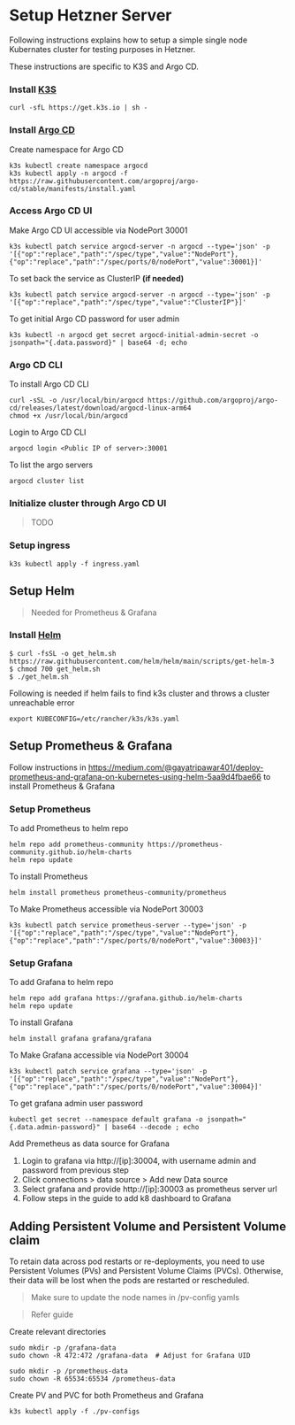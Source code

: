 # Setup Hetzner Server

Following instructions explains how to setup a simple single node Kubernates cluster for testing purposes in Hetzner.

These instructions are specific to K3S and Argo CD.

### Install [K3S](https://k3s.io)

```shell
curl -sfL https://get.k3s.io | sh -
```

### Install [Argo CD](https://argo-cd.readthedocs.io/en/stable/)

Create namespace for Argo CD

```shell
k3s kubectl create namespace argocd
k3s kubectl apply -n argocd -f https://raw.githubusercontent.com/argoproj/argo-cd/stable/manifests/install.yaml
```

### Access Argo CD UI

Make Argo CD UI accessible via NodePort 30001

```
k3s kubectl patch service argocd-server -n argocd --type='json' -p '[{"op":"replace","path":"/spec/type","value":"NodePort"},{"op":"replace","path":"/spec/ports/0/nodePort","value":30001}]'
```

To set back the service as ClusterIP **(if needed)**

```
k3s kubectl patch service argocd-server -n argocd --type='json' -p '[{"op":"replace","path":"/spec/type","value":"ClusterIP"}]'
```

To get initial Argo CD password for user admin

```
k3s kubectl -n argocd get secret argocd-initial-admin-secret -o jsonpath="{.data.password}" | base64 -d; echo
```

### Argo CD CLI

To install Argo CD CLI

```
curl -sSL -o /usr/local/bin/argocd https://github.com/argoproj/argo-cd/releases/latest/download/argocd-linux-arm64
chmod +x /usr/local/bin/argocd
```

Login to Argo CD CLI

```
argocd login <Public IP of server>:30001
```

To list the argo servers

```
argocd cluster list
```

### Initialize cluster through Argo CD UI

> TODO

### Setup ingress

```
k3s kubectl apply -f ingress.yaml
```

## Setup Helm

> Needed for Prometheus & Grafana

### Install [Helm](https://helm.sh/docs/intro/install/)

```
$ curl -fsSL -o get_helm.sh https://raw.githubusercontent.com/helm/helm/main/scripts/get-helm-3
$ chmod 700 get_helm.sh
$ ./get_helm.sh
```

Following is needed if helm fails to find k3s cluster and throws a cluster unreachable error

```
export KUBECONFIG=/etc/rancher/k3s/k3s.yaml
```

## Setup Prometheus & Grafana

Follow instructions in https://medium.com/@gayatripawar401/deploy-prometheus-and-grafana-on-kubernetes-using-helm-5aa9d4fbae66 to install Prometheus & Grafana

### Setup Prometheus

To add Prometheus to helm repo

```
helm repo add prometheus-community https://prometheus-community.github.io/helm-charts
helm repo update
```

To install Prometheus

```
helm install prometheus prometheus-community/prometheus
```

To Make Prometheus accessible via NodePort 30003

```
k3s kubectl patch service prometheus-server --type='json' -p '[{"op":"replace","path":"/spec/type","value":"NodePort"},{"op":"replace","path":"/spec/ports/0/nodePort","value":30003}]'
```

### Setup Grafana

To add Grafana to helm repo

```
helm repo add grafana https://grafana.github.io/helm-charts
helm repo update
```

To install Grafana

```
helm install grafana grafana/grafana
```

To Make Grafana accessible via NodePort 30004

```
k3s kubectl patch service grafana --type='json' -p '[{"op":"replace","path":"/spec/type","value":"NodePort"},{"op":"replace","path":"/spec/ports/0/nodePort","value":30004}]'
```

To get grafana admin user password

```
kubectl get secret --namespace default grafana -o jsonpath="{.data.admin-password}" | base64 --decode ; echo
```

Add Premetheus as data source for Grafana

1. Login to grafana via http://[ip]:30004, with username admin and password from previous step
2. Click connections > data source > Add new Data source
3. Select grafana and provide http://[ip]:30003 as prometheus server url
4. Follow steps in the guide to add k8 dashboard to Grafana

## Adding Persistent Volume and Persistent Volume claim

To retain data across pod restarts or re-deployments, you need to use Persistent Volumes (PVs) and Persistent Volume Claims (PVCs). Otherwise, their data will be lost when the pods are restarted or rescheduled.

> Make sure to update the node names in /pv-config yamls

> Refer guide

Create relevant directories

```
sudo mkdir -p /grafana-data
sudo chown -R 472:472 /grafana-data  # Adjust for Grafana UID
```

```
sudo mkdir -p /prometheus-data
sudo chown -R 65534:65534 /prometheus-data
```

Create PV and PVC for both Prometheus and Grafana

```
k3s kubectl apply -f ./pv-configs
```
